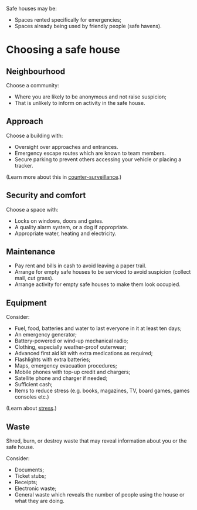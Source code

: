 [Title]: # (Safe Houses)
[Order]: # (4)

Safe houses may be:

*	Spaces rented specifically for emergencies;
*	Spaces already being used by friendly people (safe havens).

# Choosing a safe house

## Neighbourhood

Choose a community:

*	Where you are likely to be anonymous and not raise suspicion;
*	That is unlikely to inform on activity in the safe house.

## Approach

Choose a building with: 

*	Oversight over approaches and entrances. 
*	Emergency escape routes which are known to team members. 
*	Secure parking to prevent others accessing your vehicle or placing a tracker. 

(Learn more about this in [counter-surveillance](umbrella://lesson/counter-surveillance/2).)

## Security and comfort

Choose a space with: 

*	Locks on windows, doors and gates.
*	A quality alarm system, or a dog if appropriate. 
*	Appropriate water, heating and electricity.

## Maintenance

*	Pay rent and bills in cash to avoid leaving a paper trail.  
*	Arrange for empty safe houses to be serviced to avoid suspicion (collect mail, cut grass). 
*	Arrange activity for empty safe houses to make them look occupied. 

## Equipment

Consider:

*   Fuel, food, batteries and water to last everyone in it at least ten days;
*   An emergency generator;
*   Battery-powered or wind-up mechanical radio;
*   Clothing, especially weather-proof outerwear;
*   Advanced first aid kit with extra medications as required;
*   Flashlights with extra batteries;
*   Maps, emergency evacuation procedures;
*   Mobile phones with top-up credit and chargers; 
*   Satellite phone and charger if needed; 
*   Sufficient cash;
*   Items to reduce stress (e.g. books, magazines, TV, board games, games consoles etc.)

(Learn about [stress](umbrella://lesson/stress/0).)

## Waste

Shred, burn, or destroy waste that may reveal information about you or the safe house.

Consider:

*	Documents;
*	Ticket stubs; 
*	Receipts;
*	Electronic waste;
*	General waste which reveals the number of people using the house or what they are doing.

